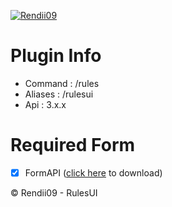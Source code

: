 [![Rendii09](https://i.ibb.co/mBZ7StQ/Rendii09-Rules-UI.jpg)]()

# Plugin Info
 - Command : /rules
 - Aliases : /rulesui
 - Api : 3.x.x

# Required Form
- [x] FormAPI ([click here](https://poggit.pmmp.io/p/FormAPI) to download)

© Rendii09 - RulesUI

